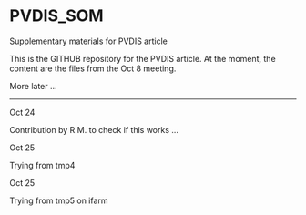PVDIS_SOM
=========

Supplementary materials for PVDIS article

This is the GITHUB repository for the PVDIS article.  At the moment, the content 
are the files from the Oct 8 meeting.

More later ...

---------

Oct 24

Contribution by R.M. to check if this works ...


Oct 25

Trying from tmp4

Oct 25

Trying from tmp5 on ifarm




